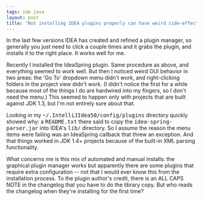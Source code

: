 ```yaml
---
tags: ide java
layout: post
title: "Not installing IDEA plugins properly can have weird side-effects"
---
```




In the last few versions IDEA has created and refined a plugin manager, so generally you just need to click a couple times and it grabs the plugin, and installs it to the right place. It works well for me.

<p>Recently I installed the IdeaSpring plugin. Same procedure as above, and everything seemed to work well. But then I noticed weird GUI behavior in two areas: the 'Go To' dropdown menu didn't work, and right-clicking folders in the project view didn't work. (I didn't notice the first for a while because most of the things I do are hardwired into my fingers, so I don't need the menu.) This seemed to happen only with projects that are built against JDK 1.3, but I'm not entirely sure about that.</p>

<p>Looking in my <tt>~/.IntelliJIdea50/config/plugins</tt> directory quickly showed why: a <tt>README.txt</tt> there said to copy the <tt>idea-spring-parser.jar</tt> into IDEA's <tt>lib/</tt> directory. So I assume the reason the menu items were failing was an IdeaSpring callback that threw an exception. And that things worked in JDK 1.4+ projects because of the built-in XML parsing functionality.</p>

<p>What concerns me is this mix of automated and manual installs: the graphical plugin manager works but apparently there are some plugins that require extra configuration -- not that I would ever know this from the installation process. To the plugin author's credit, there is an ALL CAPS NOTE in the changelog that you have to do the library copy. But who reads the changelog when they're installing for the first time?</p>


